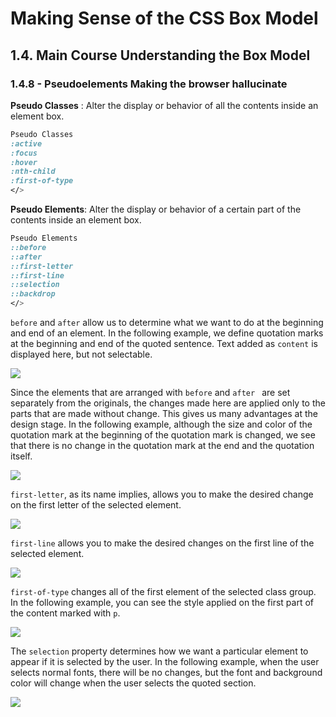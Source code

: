 # Making Sense of the CSS Box Model
## 1.4. Main Course Understanding the Box Model
### 1.4.8 - Pseudoelements Making the browser hallucinate

**Pseudo Classes** : Alter the display or behavior of all the contents inside an element box.
```css
Pseudo Classes
:active
:focus
:hover
:nth-child
:first-of-type
</>
```

**Pseudo Elements**: Alter the display or behavior of a certain part of the contents inside an element box.

```css
Pseudo Elements
::before
::after
::first-letter
::first-line
::selection
::backdrop
</>
```

`before` and `after` allow us to determine what we want to do at the beginning and end of an element. In the following example, we define quotation marks at the beginning and end of the quoted sentence. Text added as `content` is displayed here, but not selectable.

![](https://media.giphy.com/media/QPoekYjwWyWxp7YkV5/giphy.gif)

Since the elements that are arranged with `before` and `after ` are set separately from the originals, the changes made here are applied only to the parts that are made without change. This gives us many advantages at the design stage. In the following example, although the size and color of the quotation mark at the beginning of the quotation mark is changed, we see that there is no change in the quotation mark at the end and the quotation itself.

![](https://media.giphy.com/media/fQYbwygDTcsSde9ER0/giphy.gif)

`first-letter`, as its name implies, allows you to make the desired change on the first letter of the selected element.

![](https://media.giphy.com/media/YB8NtcJ8uCIDlHF5Lo/giphy.gif)

`first-line` allows you to make the desired changes on the first line of the selected element.

![](https://media.giphy.com/media/8P7fkgN6wjMmEDojp5/giphy.gif)

`first-of-type` changes all of the first element of the selected class group. In the following example, you can see the style applied on the first part of the content marked with `p`.

![](https://media.giphy.com/media/4KFvoni2v5SCzS2VKD/giphy.gif)

The `selection` property determines how we want a particular element to appear if it is selected by the user. In the following example, when the user selects normal fonts, there will be no changes, but the font and background color will change when the user selects the quoted section.

![](https://media.giphy.com/media/9GJccDzb95eEOT8s46/giphy.gif)
